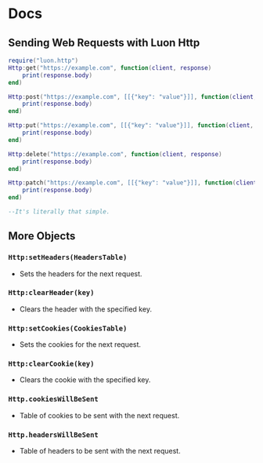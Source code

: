 # Docs

## Sending Web Requests with Luon Http
```lua
require("luon.http")
Http:get("https://example.com", function(client, response)
    print(response.body)
end)

Http:post("https://example.com", [[{"key": "value"}]], function(client, response)
    print(response.body)
end)

Http:put("https://example.com", [[{"key": "value"}]], function(client, response)
    print(response.body)
end)

Http:delete("https://example.com", function(client, response)
    print(response.body)
end)

Http:patch("https://example.com", [[{"key": "value"}]], function(client, response)
    print(response.body)
end)

--It's literally that simple.
```

## More Objects
### `Http:setHeaders(HeadersTable)`
- Sets the headers for the next request.

### `Http:clearHeader(key)`
- Clears the header with the specified key.

### `Http:setCookies(CookiesTable)`
- Sets the cookies for the next request.

### `Http:clearCookie(key)`
- Clears the cookie with the specified key.

### `Http.cookiesWillBeSent`
- Table of cookies to be sent with the next request.

### `Http.headersWillBeSent`
- Table of headers to be sent with the next request.